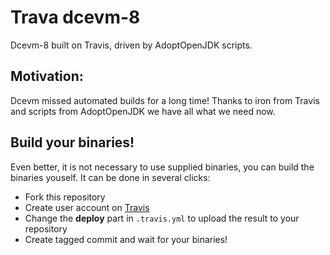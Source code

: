 Trava dcevm-8 
==============
Dcevm-8 built on Travis, driven by AdoptOpenJDK scripts.

## Motivation:

Dcevm missed automated builds for a long time! Thanks to iron from Travis and scripts from AdoptOpenJDK we 
have all what we need now. 

## Build your binaries!
Even better, it is not necessary to use supplied binaries, you can build the binaries youself. It can be done in several
clicks:

* Fork this repository
* Create user account on [Travis](https://travis-ci.org/)
* Change the **deploy** part in `.travis.yml` to upload the result to your repository
* Create tagged commit and wait for your binaries!


